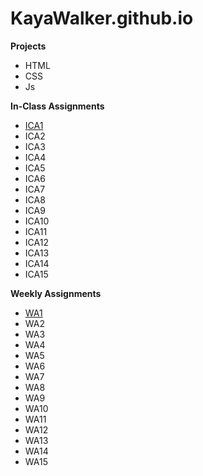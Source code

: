 # KayaWalker.github.io

**Projects**
* HTML
* CSS
* Js

**In-Class Assignments**
* [ICA1](https://kayawalker.github.io/ica/Kaya%20Walker%20ICA1%20--%20How%20to%20Search.pdf)
* ICA2
* ICA3
* ICA4
* ICA5
* ICA6
* ICA7
* ICA8
* ICA9
* ICA10
* ICA11
* ICA12
* ICA13
* ICA14
* ICA15

**Weekly Assignments**
* [WA1](KayaWalker.github.io/wa/wa1.html)
* WA2
* WA3
* WA4
* WA5
* WA6
* WA7
* WA8
* WA9
* WA10
* WA11
* WA12
* WA13
* WA14
* WA15
